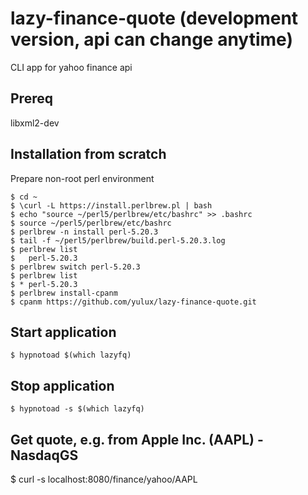 # lazy-finance-quote (development version, api can change anytime)

  CLI app for yahoo finance api

## Prereq

  libxml2-dev

## Installation from scratch

  Prepare non-root perl environment

	$ cd ~
	$ \curl -L https://install.perlbrew.pl | bash
	$ echo "source ~/perl5/perlbrew/etc/bashrc" >> .bashrc
	$ source ~/perl5/perlbrew/etc/bashrc
	$ perlbrew -n install perl-5.20.3
	$ tail -f ~/perl5/perlbrew/build.perl-5.20.3.log
	$ perlbrew list
	$   perl-5.20.3
	$ perlbrew switch perl-5.20.3
	$ perlbrew list
	$ * perl-5.20.3
	$ perlbrew install-cpanm
	$ cpanm https://github.com/yulux/lazy-finance-quote.git

## Start application

	$ hypnotoad $(which lazyfq)

## Stop application

	$ hypnotoad -s $(which lazyfq)

## Get quote, e.g. from Apple Inc. (AAPL) - NasdaqGS 

  $ curl -s localhost:8080/finance/yahoo/AAPL
